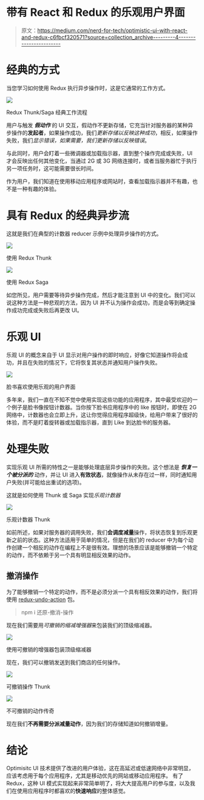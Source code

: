 # 带有 React 和 Redux 的乐观用户界面

> 原文：<https://medium.com/nerd-for-tech/optimistic-ui-with-react-and-redux-c6fbcf320571?source=collection_archive---------4----------------------->

# 经典的方式

当您学习如何使用 Redux 执行异步操作时，这是它通常的工作方式。

![](img/fd0377c6788da5e7976f8b1802f8436f.png)

Redux Thunk/Saga 经典工作流程

用户与触发 ***假动作*** 的 UI 交互，假动作不更新存储，它充当针对服务器的某种异步操作的**发起者**，如果操作成功，我们*更新存储以反映这种成功*，相反，如果操作失败，我们*显示错误，如果需要，我们更新存储以反映错误*。

与此同时，用户会盯着一些微调器或加载指示器，直到整个操作完成或失败，UI 才会反映出任何其他变化，当通过 2G 或 3G 网络连接时，或者当服务器忙于执行另一项任务时，这可能需要很长时间。

作为用户，我们知道在使用移动应用程序或网站时，查看加载指示器并不有趣，也不是一种有趣的体验。

# 具有 Redux 的经典异步流

这就是我们在典型的计数器 reducer 示例中处理异步操作的方式。

![](img/2ebfc4e574f6dd7c5bd04b4fb0251ab1.png)

使用 Redux Thunk

![](img/93f94fe76253645478b51109c782435f.png)

使用 Redux Saga

如您所见，用户需要等待异步操作完成，然后才能注意到 UI 中的变化。我们可以说这种方法是一种悲观的方法，因为 UI 并不认为操作会成功，而是会等到确定操作成功完成或失败后再更改 UI。

# **乐观 UI**

乐观 UI 的概念来自于 UI 显示对用户操作的即时响应，好像它知道操作将会成功，并且在失败的情况下，它将恢复其状态并通知用户操作失败。

![](img/549df05ee124a09339dd83cf0b45955c.png)

脸书喜欢使用乐观的用户界面

多年来，我们一直在不知不觉中使用实现这些功能的应用程序，其中最受欢迎的一个例子是脸书像按钮计数器。当你按下脸书应用程序中的 like 按钮时，即使在 2G 网络中，计数器也会立即上升，这让你觉得应用程序超级快，给用户带来了很好的体验，而不是盯着旋转器或加载指示器，直到 Like 到达脸书的服务器。

# 处理失败

实现乐观 UI 所需的特性之一是能够处理底层异步操作的失败。这个想法是 ***恢复一个被分派的*** 动作，并让 UI 进入**有效状态**，就像操作从未存在过一样，同时通知用户失败(并可能给出重试的选项)。

这就是如何使用 Thunk 或 Saga 实现*乐观计数器*

![](img/f061bd71a815729c0e73440faa78abab.png)

乐观计数器 Thunk

如前所述，如果对服务器的调用失败，我们**会调度减量**操作，将状态恢复到乐观更新之前的状态。这种方法适用于简单的情况，但是在我们的 reducer 中为每个动作创建一个相反的动作在编程上不是很有效。理想的场景应该是能够撤销一个特定的动作，而不依赖于另一个具有明显相反效果的动作。

## 撤消操作

为了能够撤销一个特定的动作，而不是必须分派一个具有相反效果的动作，我们将使用 [redux-undo-action](https://www.npmjs.com/package/redux-undo-action) 包。

> npm i 还原-撤消-操作

现在我们需要用*可撤销的缩减增强器*来包装我们的顶级缩减器。

![](img/5dce6fd7801c5c802b62ce4887e1a88f.png)

使用可撤销的增强器包装顶级缩减器

现在，我们可以撤销发送到我们商店的任何操作。

![](img/4d42b93e16d69df88112131249ba973d.png)

可撤销操作 Thunk

![](img/0da8698cd69f75274d2e1be4ff7ff708.png)

不可撤销的动作传奇

现在我们**不再需要分派减量动作**，因为我们的存储知道如何撤销增量。

# 结论

Optimisitc UI 技术提供了改进的用户体验，这在高延迟或低速网络中非常明显，应该考虑用于每个应用程序，尤其是移动优先的网站或移动应用程序。
有了 Redux，这种 UI 模式实现起来非常简单明了，将大大提高用户的参与度，以及我们在使用应用程序时都喜欢的**快速响应**的整体感觉。